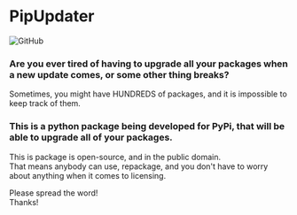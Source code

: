 # PipUpdater
![GitHub](https://img.shields.io/github/license/Crazypersonalph/PipUpdater?style=for-the-badge)

### Are you ever tired of having to upgrade all your packages when a new update comes, or some other thing breaks?
Sometimes, you might have HUNDREDS of packages, and it is impossible to keep track of them.
### This is a python package being developed for PyPi, that will be able to upgrade all of your packages.

This is package is open-source, and in the public domain. \
That means anybody can use, repackage, and you don't have to worry about anything when it comes to licensing.

Please spread the word! \
Thanks!
